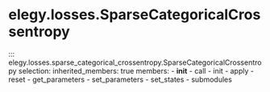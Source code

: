 
# elegy.losses.SparseCategoricalCrossentropy

::: elegy.losses.sparse_categorical_crossentropy.SparseCategoricalCrossentropy
    selection:
        inherited_members: true
        members:
            - __init__
            - call
            - init
            - apply
            - reset
            - get_parameters
            - set_parameters
            - set_states
            - submodules
        